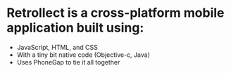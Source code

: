 # Retrollect is a cross-platform mobile application built using:

<ul>
  <li class="step">JavaScript, HTML, and CSS</li>
  <li class="step">With a tiny bit native code (Objective-c, Java)</li>
  <li class="step">Uses PhoneGap to tie it all together</li>
</ul>
